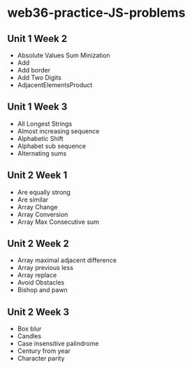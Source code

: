 # web36-practice-JS-problems

## Unit 1 Week 2
- Absolute Values Sum Minization
- Add
- Add border
- Add Two Digits
- AdjacentElementsProduct

## Unit 1 Week 3
- All Longest Strings
- Almost increasing sequence 
- Alphabetic Shift
- Alphabet sub sequence
- Alternating sums

## Unit 2 Week 1
- Are equally strong
- Are similar
- Array Change
- Array Conversion
- Array Max Consecutive sum

## Unit 2 Week 2
- Array maximal adjacent difference
- Array previous less
- Array replace
- Avoid Obstacles 
- Bishop and pawn

## Unit 2 Week 3
- Box blur
- Candles
- Case insensitive palindrome
- Century from year
- Character parity

